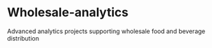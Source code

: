 # Wholesale-analytics
Advanced analytics projects supporting wholesale food and beverage distribution

